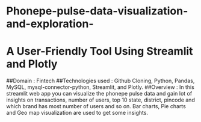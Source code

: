 # Phonepe-pulse-data-visualization-and-exploration-
# A User-Friendly Tool Using Streamlit and Plotly
##Domain : Fintech
##Technologies used : Github Cloning, Python, Pandas, MySQL, mysql-connector-python, Streamlit, and Plotly.
##Overview : In this streamlit web app you can visualize the phonepe pulse data and gain lot of insights on transactions, number of users, top 10 state, district, pincode and which brand has most number of users and so on. Bar charts, Pie charts and Geo map visualization are used to get some insights.
